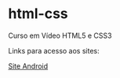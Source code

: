 # html-css
 Curso em Vídeo HTML5 e CSS3


Links para acesso aos sites:


<a href="https://thiago1818.github.io/html-css/desafios/d010/index.html">Site Android</a>
